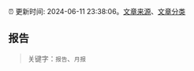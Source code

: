 :alarm_clock: 更新时间: 2024-06-11 23:38:06。[文章来源](/README.md)、[文章分类](/TAGS.md)

## 报告


> 关键字：`报告`、`月报`



